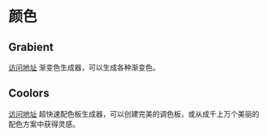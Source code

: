 # 颜色

## Grabient

[访问地址](https://www.grabient.com/) 渐变色生成器，可以生成各种渐变色。

## Coolors

[访问地址](https://coolors.co/) 超快速配色板生成器，可以创建完美的调色板，或从成千上万个美丽的配色方案中获得灵感。